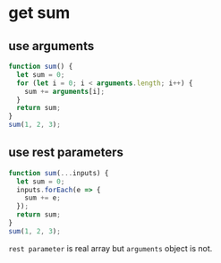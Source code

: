 # get sum

## use arguments

```js
function sum() {
  let sum = 0;
  for (let i = 0; i < arguments.length; i++) {
    sum += arguments[i];
  }
  return sum;
}
sum(1, 2, 3);
```

## use rest parameters

```js
function sum(...inputs) {
  let sum = 0;
  inputs.forEach(e => {
    sum += e;
  });
  return sum;
}
sum(1, 2, 3);
```

`rest parameter` is real array but `arguments` object is not.
